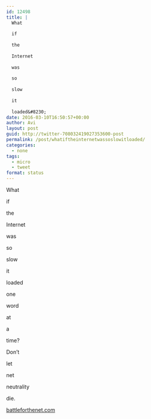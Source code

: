 ```yaml
---
id: 12498
title: |
  What
  
  if
  
  the
  
  Internet
  
  was
  
  so
  
  slow
  
  it
  
  loaded&#8230;
date: 2016-03-10T16:50:57+00:00
author: Avi
layout: post
guid: http://twitter-708032419027353600-post
permalink: /post/whatiftheinternetwassoslowitloaded/
categories:
  - none
tags:
  - micro
  - tweet
format: status
---
```

What

if

the

Internet

was

so

slow

it

loaded

one

word

at

a

time?

Don&#8217;t

let

net

neutrality

die.

[battleforthenet.com](https://www.battleforthenet.com)